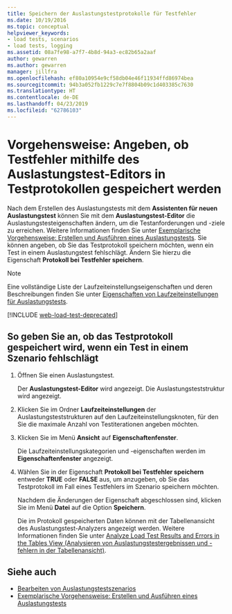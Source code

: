 ```yaml
---
title: Speichern der Auslastungstestprotokolle für Testfehler
ms.date: 10/19/2016
ms.topic: conceptual
helpviewer_keywords:
- load tests, scenarios
- load tests, logging
ms.assetid: 08a7fe98-a7f7-4b8d-94a3-ec82b65a2aaf
author: gewarren
ms.author: gewarren
manager: jillfra
ms.openlocfilehash: ef80a10954e9cf58db04e46f11934ffd86974bea
ms.sourcegitcommit: 94b3a052fb1229c7e7f8804b09c1d403385c7630
ms.translationtype: HT
ms.contentlocale: de-DE
ms.lasthandoff: 04/23/2019
ms.locfileid: "62786103"
---
```

# <a name="how-to-specify-if-test-failures-are-saved-to-test-logs-using-the-load-test-editor"></a>Vorgehensweise: Angeben, ob Testfehler mithilfe des Auslastungstest-Editors in Testprotokollen gespeichert werden

Nach dem Erstellen des Auslastungstests mit dem **Assistenten für neuen Auslastungstest** können Sie mit dem **Auslastungstest-Editor** die Auslastungstesteigenschaften ändern, um die Testanforderungen und -ziele zu erreichen. Weitere Informationen finden Sie unter [Exemplarische Vorgehensweise: Erstellen und Ausführen eines Auslastungstests](../test/walkthrough-create-and-run-a-load-test.md). Sie können angeben, ob Sie das Testprotokoll speichern möchten, wenn ein Test in einem Auslastungstest fehlschlägt. Ändern Sie hierzu die Eigenschaft **Protokoll bei Testfehler speichern**.

> [!NOTE]
> Eine vollständige Liste der Laufzeiteinstellungseigenschaften und deren Beschreibungen finden Sie unter [Eigenschaften von Laufzeiteinstellungen für Auslastungstests](../test/load-test-run-settings-properties.md).

[!INCLUDE [web-load-test-deprecated](includes/web-load-test-deprecated.md)]

## <a name="to-specify-if-the-test-log-is-saved-when-a-test-fails-in-a-scenario"></a>So geben Sie an, ob das Testprotokoll gespeichert wird, wenn ein Test in einem Szenario fehlschlägt

1. Öffnen Sie einen Auslastungstest.

     Der **Auslastungstest-Editor** wird angezeigt. Die Auslastungsteststruktur wird angezeigt.

2. Klicken Sie im Ordner **Laufzeiteinstellungen** der Auslastungsteststrukturen auf den Laufzeiteinstellungsknoten, für den Sie die maximale Anzahl von Testiterationen angeben möchten.

3. Klicken Sie im Menü **Ansicht** auf **Eigenschaftenfenster**.

     Die Laufzeiteinstellungskategorien und -eigenschaften werden im **Eigenschaftenfenster** angezeigt.

4. Wählen Sie in der Eigenschaft **Protokoll bei Testfehler speichern** entweder **TRUE** oder **FALSE** aus, um anzugeben, ob Sie das Testprotokoll im Fall eines Testfehlers im Szenario speichern möchten.

     Nachdem die Änderungen der Eigenschaft abgeschlossen sind, klicken Sie im Menü **Datei** auf die Option **Speichern**.

     Die im Protokoll gespeicherten Daten können mit der Tabellenansicht des Auslastungstest-Analyzers angezeigt werden. Weitere Informationen finden Sie unter [Analyze Load Test Results and Errors in the Tables View (Analysieren von Auslastungstestergebnissen und -fehlern in der Tabellenansicht)](../test/analyze-load-test-results-and-errors-in-the-tables-view.md).

## <a name="see-also"></a>Siehe auch

- [Bearbeiten von Auslastungstestszenarios](../test/edit-load-test-scenarios.md)
- [Exemplarische Vorgehensweise: Erstellen und Ausführen eines Auslastungstests](../test/walkthrough-create-and-run-a-load-test.md)